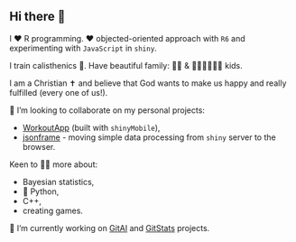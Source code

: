 ## Hi there 👋

I ❤️ R programming. ❤️ objected-oriented approach with `R6` and experimenting with `JavaScript` in `shiny`.

I train calisthenics 💪. 
Have beautiful family: 👩‍🦱 & 👧👦👦👦👦👶 kids.

I am a Christian ✝️ and believe that God wants to make us happy and really fulfilled (every one of us!).

👯 I’m looking to collaborate on my personal projects:
- [WorkoutApp](https://github.com/maciekbanas/WorkoutApp) (built with `shinyMobile`),
- [jsonframe](https://github.com/maciekbanas/jsonframe) - moving simple data processing from `shiny` server to the browser.

Keen to 🧑‍🎓 more about:
- Bayesian statistics,
- 🐍 Python,
- C++,
- creating games.

🔭 I’m currently working on [GitAI](https://github.com/r-world-devs/GitAI) and [GitStats](https://github.com/r-world-devs/GitStats) projects.

<!--


Here are some ideas to get you started:

- 
- 🌱 I’m currently learning ...
- 👯 I’m looking to collaborate on ...
- 🤔 I’m looking for help with ...
- 💬 Ask me about ...
- 📫 How to reach me: ...
- 😄 Pronouns: ...
- ⚡ Fun fact: ...
-->
